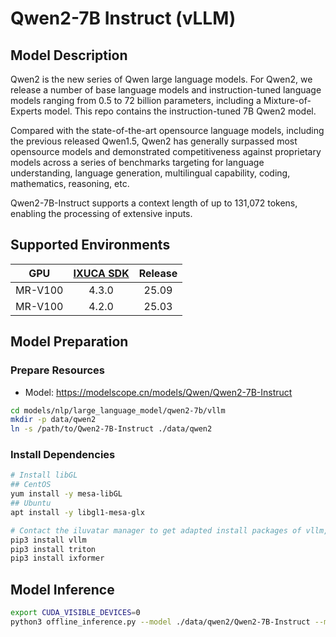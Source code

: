 # Qwen2-7B Instruct (vLLM)

## Model Description

Qwen2 is the new series of Qwen large language models. For Qwen2, we release a number of base language models and
instruction-tuned language models ranging from 0.5 to 72 billion parameters, including a Mixture-of-Experts model. This
repo contains the instruction-tuned 7B Qwen2 model.

Compared with the state-of-the-art opensource language models, including the previous released Qwen1.5, Qwen2 has
generally surpassed most opensource models and demonstrated competitiveness against proprietary models across a series
of benchmarks targeting for language understanding, language generation, multilingual capability, coding, mathematics,
reasoning, etc.

Qwen2-7B-Instruct supports a context length of up to 131,072 tokens, enabling the processing of extensive inputs.

## Supported Environments

| GPU    | [IXUCA SDK](https://gitee.com/deep-spark/deepspark#%E5%A4%A9%E6%95%B0%E6%99%BA%E7%AE%97%E8%BD%AF%E4%BB%B6%E6%A0%88-ixuca) | Release |
| :----: | :----: | :----: |
| MR-V100 | 4.3.0 | 25.09 |
| MR-V100 | 4.2.0 | 25.03 |

## Model Preparation

### Prepare Resources

- Model: <https://modelscope.cn/models/Qwen/Qwen2-7B-Instruct>

```bash
cd models/nlp/large_language_model/qwen2-7b/vllm
mkdir -p data/qwen2
ln -s /path/to/Qwen2-7B-Instruct ./data/qwen2
```

### Install Dependencies

```bash
# Install libGL
## CentOS
yum install -y mesa-libGL
## Ubuntu
apt install -y libgl1-mesa-glx

# Contact the iluvatar manager to get adapted install packages of vllm, triton, and ixformer
pip3 install vllm
pip3 install triton
pip3 install ixformer
```

## Model Inference

```bash
export CUDA_VISIBLE_DEVICES=0
python3 offline_inference.py --model ./data/qwen2/Qwen2-7B-Instruct --max-tokens 256 -tp 1 --temperature 0.0
```
